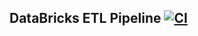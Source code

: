 ## DataBricks ETL Pipeline [![CI](https://github.com/Keonnartey/databricks_project/actions/workflows/ci.yml/badge.svg)](https://github.com/Keonnartey/databricks_project/actions/workflows/ci.yml)
